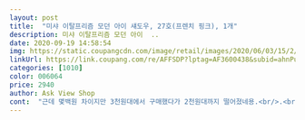 ```yaml
---
layout: post 
title:  "미샤 이탈프리즘 모던 아이 섀도우, 27호(프렌치 핑크), 1개" 
description: 미샤 이탈프리즘 모던 아이  ..
date: 2020-09-19 14:58:54 
img: https://static.coupangcdn.com/image/retail/images/2020/06/03/15/2/b99a6f7f-f558-46b8-b065-4a2aa290b2a5.jpg 
linkUrl: https://link.coupang.com/re/AFFSDP?lptag=AF3600438&subid=ahnPublicAsk&pageKey=1708360500&itemId=2907384412&vendorItemId=70896137751&traceid=V0-113-1ec0813b17fc5abc 
categories: [1010] 
color: 006064 
price: 2940 
author: Ask View Shop 
cont:  "근데 몇백원 차이지만 3천원대에서 구매했다가 2천원대까지 떨어졌네용.<br/>.<br/><br/>단종소식 듣고오신 분들 쿨톤이라면 프렌치핑크 색상도 하나 데꾸가세용!<br/>대신 펄은 손이 제일 정석발색되는거 아시죠??<br/>더블링블링하게 표현하려고 글리터리섀도우를덧발랐더니 더이뻐요<br/>발림성도 부드럽고 크림펄섀도는 끼임도 있고 그때만 촉촉하고 뭉치는데 얘는 그런게 덜해요 이걸로 베이스 깔고 브러시로 무펄 섀도 올리면 은은한 광올라와소 예쁘고<br/>발림성도 좋구 봄컬러로 이쁘네요<br/>브러시 노노<br/>상품샷이나 다른분들 발색을 보면 꽤 부어보일듯한 베이비핑크로 보이는데 페리페라 뮤트로운<br/> -으로 뮤트 로즈 음영 눈화장을 하고 눈두덩이에 올려주니 채도낮고 명도높은 은은한 화이트핑크였어요!<br/>세부톤과 호수 큰 구애없이 쿨톤분들께는 잘 어울리지 싶어요!!<br/>안그래도 단종이래서 쟁이려다 요즘 남은 물량도 거의 없다는데 쿠팡에서 진짜 싸서 페어리비즈, 프렌치핑크 두개나 사봤습니다!<br/>애교살이나, 넓게 펴서 하이라이터로 사용해도 좋을 거 같고<br/>얘들은 이탈리아 명품 화장품 제조사에서 제작되는 싱글섀도우고 전체적으로 잔잔한 펄섀도우로 이루어진 라인이에여!<br/>얼마 전에 인스타 팔로우 중인 뷰티 인플루언서 분들 인스타에서 엄청난 소식을 들어버렸어요... <br/><br/>와 진짜 이거 펄입자가 고와서 챠르르 하네요<br/>완전핑크도아니고 코랄느낌나는핑크라 고급스러워요<br/>원래는 개당 만삼천원 정도로 로드샵 치고 엄청 비싼 가격과 그 가격 걸맞는 퀄을 자랑하는 고급 라인이었는데 이렇게 단종이라니 ㅜㅜ<br/>이탈프리즘 다들 써보셨나요? 이거 미샤에서 엄청 야심차게 나와서 오래 사랑받았던 제품인데<br/>이탈프리즘 정가는 탈로드샵급이다보니 몇개 못 사고 늘 위시였는데 이렇게 갑작스럽게 단종이라니 넘 속상해요 ㅜ<br/>이탈프리즘이 단종예정으로 엄청 싸게 판매 중이라고 ... <br/>.<br/><br/>저같이 펄땡이 커다랗게 올리면 바로 촌년 돼서 바세린광 새틴광 펄 찾아다니는 사람은 어떡하라구... <br/><br/>저는 애교살에 오로지 삐아 펜슬 엔젤만 사용하는데 비슷한 느낌이라 이질감없이 챡 붙어서 대만족했어용 ^<br/> -^v<br/>지인추천할께요^^<br/>통이 약해서 뚜껑 유리창이 잘 빠지는데 리뉴얼돼서 재출시면 정말 좋겠네요 ㅜㅜ<br/>프렌치핑크 컬러는 흰끼가 많이 돌고 아주 작은 화이트, 핑크, 골드펄이 챠르르한 새틴펄 섀도우입미당<br/>" 
---
```


